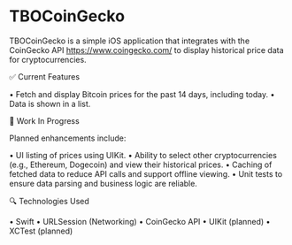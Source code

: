 
# TBOCoinGecko

TBOCoinGecko is a simple iOS application that integrates with the CoinGecko API https://www.coingecko.com/ to display historical price data for cryptocurrencies.

✅ Current Features

•⁠ ⁠Fetch and display Bitcoin prices for the past 14 days, including today. •⁠ ⁠Data is shown in a list.

🔧 Work In Progress

Planned enhancements include:

•⁠ ⁠UI listing of prices using UIKit. •⁠ Ability to select other cryptocurrencies (e.g., Ethereum, Dogecoin) and view their historical prices. •⁠ Caching of fetched data to reduce API calls and support offline viewing. •⁠ Unit tests to ensure data parsing and business logic are reliable.

🔍 Technologies Used

•⁠ ⁠Swift •⁠ ⁠URLSession (Networking) •⁠ ⁠CoinGecko API •⁠ ⁠UIKit (planned) •⁠ ⁠XCTest (planned)
